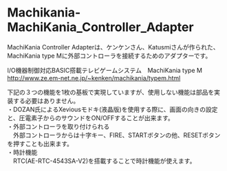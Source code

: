 # Machikania-MachiKania_Controller_Adapter

MachiKania Controller Adapterは、ケンケンさん、Katusmiさんが作られた、MachiKania type Mに外部コントローラを接続するためのアダプターです。<BR>

I/O機器制御対応BASIC搭載テレビゲームシステム　MachiKania type M<BR>
http://www.ze.em-net.ne.jp/~kenken/machikania/typem.html<BR>

下記の３つの機能を1枚の基板で実現していますが、使用しない機能は部品を実装する必要はありません。<BR>
・DOZAN氏によるXeviousモドキ(液晶版)を使用する際に、画面の向きの設定と、圧電素子からのサウンドをON/OFFすることが出来ます。<BR>
・外部コントローラを取り付けられる<BR>
　外部コントローラからは十字キー、FIRE、STARTボタンの他、RESETボタンを押すことも出来ます。<BR>
・時計機能<BR>
　RTC(AE-RTC-4543SA-V2)を搭載することで時計機能が使えます。<BR>
